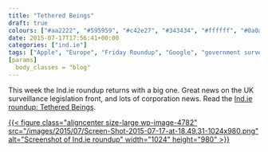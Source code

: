 ```yaml
---
title: "Tethered Beings"
draft: true
colours: ["#aa2222", "#595959", "#c42e27", "#343434", "#ffffff", "#0a0a0a", "#ffffff"]
date: 2015-07-17T17:56:41+00:00
categories: ["ind.ie"]
tags: ["Apple", "Europe", "Friday Roundup", "Google", "government surveillance", "Internet Of Things", "privacy", "surveillance", "UK"]
[params]
  body_classes = "blog"
---
```


This week the Ind.ie roundup returns with a big one. Great news on the UK surveillance legislation front, and lots of corporation news. Read the [Ind.ie roundup: Tethered Beings](https://ind.ie/blog/tethered-beings/).

[{{< figure class="aligncenter size-large wp-image-4782" src="/images/2015/07/Screen-Shot-2015-07-17-at-18.49.31-1024x980.png" alt="Screenshot of Ind.ie roundup" width="1024" height="980" >}}](https://ind.ie/blog/tethered-beings/)

	